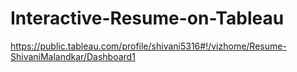 # Interactive-Resume-on-Tableau
https://public.tableau.com/profile/shivani5316#!/vizhome/Resume-ShivaniMalandkar/Dashboard1
